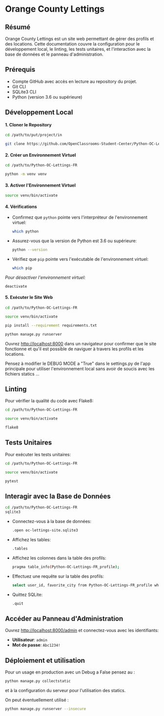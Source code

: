

# Orange County Lettings

## Résumé
Orange County Lettings est un site web permettant de gérer des profils et des locations. Cette documentation couvre la configuration pour le développement local, le linting, les tests unitaires, et l'interaction avec la base de données et le panneau d'administration.

## Prérequis
- Compte GitHub avec accès en lecture au repository du projet.
- Git CLI
- SQLite3 CLI
- Python (version 3.6 ou supérieure)


## Développement Local


#### 1. Cloner le Repository
```bash
cd /path/to/put/project/in
```
```bash
git clone https://github.com/OpenClassrooms-Student-Center/Python-OC-Lettings-FR.git
```

#### 2. Créer un Environnement Virtuel
```bash
cd /path/to/Python-OC-Lettings-FR
```
```bash
python -m venv venv
```

#### 3. Activer l'Environnement Virtuel
```bash
source venv/bin/activate
```

#### 4. Vérifications
- Confirmez que `python` pointe vers l'interpréteur de l'environnement virtuel:
  ```bash
  which python
  ```
- Assurez-vous que la version de Python est 3.6 ou supérieure:
  ```bash
  python --version
  ```
- Vérifiez que `pip` pointe vers l'exécutable de l'environnement virtuel:
  ```bash
  which pip
  ```

*Pour désactiver l'environnement virtuel:*
```bash
deactivate
```

#### 5. Exécuter le Site Web
```bash
cd /path/to/Python-OC-Lettings-FR
```
```bash
source venv/bin/activate
```
```bash
pip install --requirement requirements.txt
```
```bash
python manage.py runserver
```
Ouvrez [http://localhost:8000](http://localhost:8000) dans un navigateur pour confirmer que le site fonctionne et qu'il est possible de naviguer à travers les profils et les locations.

Pensez à modifier le DEBUG MODE a "True" dans le settings.py de l'app principale pour utiliser l'environnement local sans avoir de soucis avec les fichiers statics ...
## Linting
Pour vérifier la qualité du code avec Flake8:
```bash
cd /path/to/Python-OC-Lettings-FR
```
```bash
source venv/bin/activate
```
```bash
flake8
```

## Tests Unitaires
Pour exécuter les tests unitaires:
```bash
cd /path/to/Python-OC-Lettings-FR
```
```bash
source venv/bin/activate
```
```bash
pytest
```

## Interagir avec la Base de Données
```bash
cd /path/to/Python-OC-Lettings-FR
sqlite3
```
- Connectez-vous à la base de données:
  ```bash
  .open oc-lettings-site.sqlite3
  ```
- Affichez les tables:
  ```bash
  .tables
  ```
- Affichez les colonnes dans la table des profils:
  ```bash
  pragma table_info(Python-OC-Lettings-FR_profile);
  ```
- Effectuez une requête sur la table des profils:
  ```bash
  select user_id, favorite_city from Python-OC-Lettings-FR_profile where favorite_city like 'B%';
  ```
- Quittez SQLite:
  ```bash
  .quit
  ```

## Accéder au Panneau d'Administration
Ouvrez [http://localhost:8000/admin](http://localhost:8000/admin) et connectez-vous avec les identifiants:
- **Utilisateur**: `admin`
- **Mot de passe**: `Abc1234!`


## Déploiement et utilisation 

Pour un usage en production avec un Debug a False pensez au :
  ```bash
  python manage.py collectstatic
  ```

et à la configuration du serveur pour l'utilisation des statics.


On peut éventuellement utilisé :
  ```bash
  python manage.py runserver --insecure
  ```
